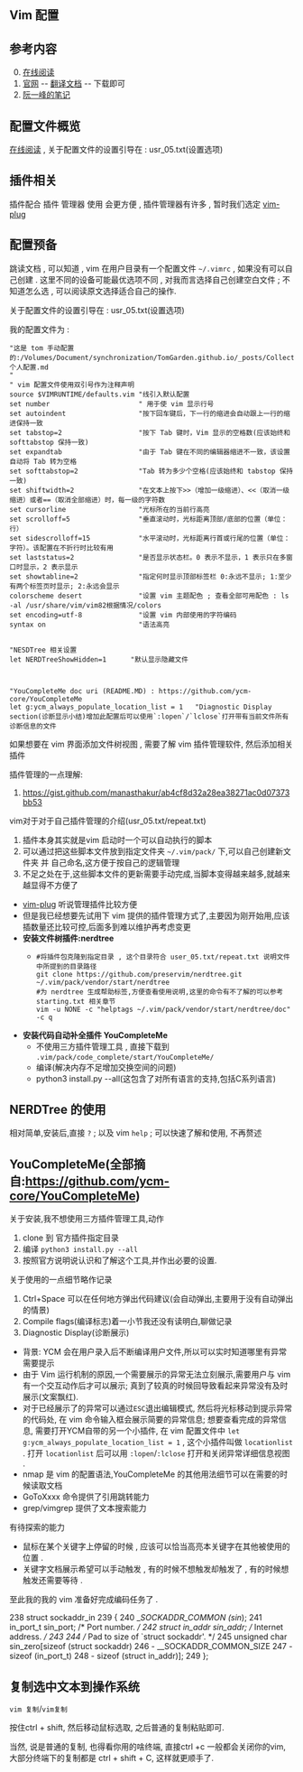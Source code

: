## Vim 配置



## 参考内容
0. [在线阅读](https://github.com/yianwillis/vimcdoc?tab=readme-ov-file)
1. [官网](https://www.vim.org/) -- [翻译文档](https://www.vim.org/translations.php) -- 下载即可
2. [阮一峰的笔记](https://www.ruanyifeng.com/blog/2018/09/vimrc.html)


## 配置文件概览
[在线阅读](https://github.com/yianwillis/vimcdoc?tab=readme-ov-file) , 关于配置文件的设置引导在 : usr_05.txt(设置选项)





## 插件相关

插件配合 插件 管理器 使用 会更方便 , 插件管理器有许多 , 暂时我们选定 [vim-plug](https://github.com/junegunn/vim-plug)




## 配置预备
跳读文档 , 可以知道 , vim 在用户目录有一个配置文件 `~/.vimrc` , 如果没有可以自己创建 . 
这里不同的设备可能最优选项不同 , 对我而言选择自己创建空白文件 ; 不知道怎么选 , 可以阅读原文选择适合自己的操作.

关于配置文件的设置引导在 : usr_05.txt(设置选项)



我的配置文件为 :
```vimrc
"这是 tom 手动配置的:/Volumes/Document/synchronization/TomGarden.github.io/_posts/Collections/Software/Editor/VIM个人配置.md
"
" vim 配置文件使用双引号作为注释声明
source $VIMRUNTIME/defaults.vim "线引入默认配置
set number                      " 用于使 vim 显示行号
set autoindent                  "按下回车键后，下一行的缩进会自动跟上一行的缩进保持一致
set tabstop=2                   "按下 Tab 键时，Vim 显示的空格数(应该始终和 softtabstop 保持一致)
set expandtab                   "由于 Tab 键在不同的编辑器缩进不一致，该设置自动将 Tab 转为空格
set softtabstop=2               "Tab 转为多少个空格(应该始终和 tabstop 保持一致)
set shiftwidth=2                "在文本上按下>>（增加一级缩进）、<<（取消一级缩进）或者==（取消全部缩进）时，每一级的字符数
set cursorline                  "光标所在的当前行高亮
set scrolloff=5                 "垂直滚动时，光标距离顶部/底部的位置（单位：行）
set sidescrolloff=15            "水平滚动时，光标距离行首或行尾的位置（单位：字符）。该配置在不折行时比较有用
set laststatus=2                "是否显示状态栏。0 表示不显示，1 表示只在多窗口时显示，2 表示显示
set showtabline=2               "指定何时显示顶部标签栏 0:永远不显示; 1:至少有两个标签页时显示; 2:永远会显示
colorscheme desert              "设置 vim 主题配色 ; 查看全部可用配色 : ls -al /usr/share/vim/vim82根据情况/colors
set encoding=utf-8              "设置 vim 内部使用的字符编码
syntax on                       "语法高亮    


"NESDTree 相关设置
let NERDTreeShowHidden=1      "默认显示隐藏文件



"YouCompleteMe doc uri (README.MD) : https://github.com/ycm-core/YouCompleteMe
let g:ycm_always_populate_location_list = 1   "Diagnostic Display section(诊断显示小结)增加此配置后可以使用`:lopen`/`lclose`打开带有当前文件所有诊断信息的文件
```

如果想要在 vim 界面添加文件树视图 , 需要了解 vim 插件管理软件, 然后添加相关插件

插件管理的一点理解:
1. https://gist.github.com/manasthakur/ab4cf8d32a28ea38271ac0d07373bb53

vim对于对于自己插件管理的介绍(usr_05.txt/repeat.txt) 
1. 插件本身其实就是vim 启动时一个可以自动执行的脚本
2. 可以通过把这些脚本文件放到指定文件夹 `~/.vim/pack/` 下,可以自己创建新文件夹 并 自己命名,这方便于按自己的逻辑管理
3. 不足之处在于,这些脚本文件的更新需要手动完成,当脚本变得越来越多,就越来越显得不方便了
  * [vim-plug](https://github.com/junegunn/vim-plug) 听说管理插件比较方便
  * 但是我已经想要先试用下 vim 提供的插件管理方式了,主要因为刚开始用,应该插数量还比较可控,后面多到难以维护再考虑变更
  * **安装文件树插件:nerdtree**
    * ```
      #将插件包克隆到指定目录 , 这个目录符合 user_05.txt/repeat.txt 说明文件中所提到的目录路径
      git clone https://github.com/preservim/nerdtree.git ~/.vim/pack/vendor/start/nerdtree
      #为 nerdtree 生成帮助标签,方便查看使用说明,这里的命令有不了解的可以参考 starting.txt 相关章节
      vim -u NONE -c "helptags ~/.vim/pack/vendor/start/nerdtree/doc" -c q
      ```
  * **安装代码自动补全插件 YouCompleteMe**
    * 不使用三方插件管理工具 , 直接下载到 `.vim/pack/code_complete/start/YouCompleteMe/` 
    * 编译(解决内存不足增加交换空间的问题)
    * python3 install.py --all(这包含了对所有语言的支持,包括C系列语言)


## NERDTree 的使用
相对简单,安装后,直接 `?` ; 以及 vim `help` ; 可以快速了解和使用, 不再赘述




## YouCompleteMe(全部摘自:https://github.com/ycm-core/YouCompleteMe)
关于安装,我不想使用三方插件管理工具,动作
1. clone 到 官方插件指定目录
2. 编译 `python3 install.py --all`
3. 按照官方说明说认识和了解这个工具,并作出必要的设置.

关于使用的一点细节略作记录
1. Ctrl+Space 可以在任何地方弹出代码建议(会自动弹出,主要用于没有自动弹出的情景)
2. Compile flags(编译标志)着一小节我还没有读明白,聊做记录
3. Diagnostic Display(诊断展示) 
  * 背景: YCM 会在用户录入后不断编译用户文件,所以可以实时知道哪里有异常需要提示
  * 由于 Vim 运行机制的原因,一个需要展示的异常无法立刻展示,需要用户与 vim 有一个交互动作后才可以展示; 真到了较真的时候回导致看起来异常没有及时展示(文案飘红). 
  * 对于已经展示了的异常可以通过`ESC`退出编辑模式, 然后将光标移动到提示异常的代码处, 在 vim 命令输入框会展示简要的异常信息; 想要查看完成的异常信息, 需要打开YCM自带的另一个小插件, 在 vim 配置文件中 `let g:ycm_always_populate_location_list = 1` , 这个小插件叫做 `locationlist` . 打开 `locationlist` 后可以用 `:lopen`/`:lclose` 打开和关闭异常详细信息视图 . 
  * nmap 是 vim 的配置语法,YouCompleteMe 的其他用法细节可以在需要的时候读取文档
  * GoToXxxx 命令提供了引用跳转能力
  * grep/vimgrep 提供了文本搜索能力

有待探索的能力
* 鼠标在某个关键字上停留的时候 , 应该可以恰当高亮本关键字在其他被使用的位置 . 
* 关键字文档展示希望可以手动触发 , 有的时候不想触发却触发了 , 有的时候想触发还需要等待 .


至此我的我的 vim 准备好完成编码任务了 . 


238 struct sockaddr_in
239   {
240     __SOCKADDR_COMMON (sin_);
241     in_port_t sin_port;     /* Port number.  */
242     struct in_addr sin_addr;    /* Internet address.  */
243
244     /* Pad to size of `struct sockaddr'.  */
245     unsigned char sin_zero[sizeof (struct sockaddr)
246          - __SOCKADDR_COMMON_SIZE
247          - sizeof (in_port_t)
248          - sizeof (struct in_addr)];
249   };



## 复制选中文本到操作系统
`vim 复制`/`vim复制`

按住ctrl + shift, 然后移动鼠标选取, 之后普通的复制粘贴即可.

当然, 说是普通的复制, 也得看你用的啥终端, 直接ctrl +c 一般都会关闭你的vim, 大部分终端下的复制都是 ctrl + shift + C, 这样就更顺手了.















